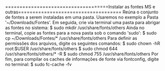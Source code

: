<!-->
====================================Instalar as fontes MS e outras====================================
	Reúna o conjunto de fontes a serem instaladas em uma pasta. Usaremos no exemplo a Pasta '~/Downloads/Fontes'.
	Em seguida, crie via terminal uma pasta para abrigar as fontes no sistema:

$ sudo mkdir /usr/share/fonts/others

	Ainda no terminal, copie as fontes para a nova pasta sob o comando 'sudo':

$ sudo cp ~/Downloads/Fontes/* /usr/share/fonts/others

	Para definir as permissões dos arquivos, digite os seguintes comandos:

$ sudo chown -hR root:$USER /usr/share/fonts/others

$ sudo chmod 644 /usr/share/fonts/others/* -R

$ sudo chmod 755 /usr/share/fonts/others

	Por fim, para compilar os caches de informações de fonte via fontconfig, digite no terminal:

$ sudo fc-cache -fv

